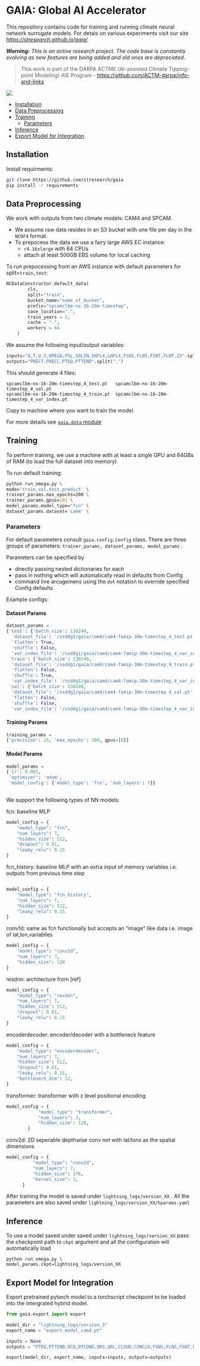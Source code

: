 # GAIA: Global AI Accelerator <!-- omit in toc --> 

This repository contains code for training and running climate neural network surrogate models. For detais on various experiments visit our site *https://stresearch.github.io/gaia/*

 ***Warning:** This is an active research project. The code base is constantly evolving as new features are being added and old ones are depreciated.*


>This work is part of the DARPA ACTME (AI-assisted Climate Tipping-point Modeling) AIE Program - https://github.com/ACTM-darpa/info-and-links

[![](docs/sections/overview/overview_screenshot.png)](https://stresearch.github.io/gaia/)

- [Installation](#installation)
- [Data Preprocessing](#data-preprocessing)
- [Training](#training)
  - [Parameters](#parameters)
- [Inference](#inference)
- [Export Model for Integration](#export-model-for-integration)

## Installation

Install requirments: 

```bash
git clone https://github.com/stresearch/gaia
pip install -r requirements
```

## Data Preprocessing

We work with outputs from two climate models: CAM4 and SPCAM. 
- We assume raw data resides in an S3 bucket with one file per day in the `NCDF4` format. 
- To prepocess the data we use a fairy large AWS EC instance:
  -  `r4.16xlarge` with 64 CPUs
  -  attach at least 500GB EBS volume for local caching

To run prepocessing from an AWS instance with default parameters for split=`train,test`:
```python
NCDataConstructor.default_data(
        cls,
        split="train",
        bucket_name="name_of_bucket",
        prefix="spcamclbm-nx-16-20m-timestep",
        save_location=".",
        train_years = 2,
        cache = ".",
        workers = 64
    )
```

We assume the following input/output variables:  

```python
inputs="Q,T,U,V,OMEGA,PSL,SOLIN,SHFLX,LHFLX,FSNS,FLNS,FSNT,FLNT,Z3".split(",")
outputs="PRECT,PRECC,PTEQ,PTTEND".split(",")
```

This should generate 4 files:
```
spcamclbm-nx-16-20m-timestep_4_test.pt   spcamclbm-nx-16-20m-timestep_4_val.pt   
spcamclbm-nx-16-20m-timestep_4_train.pt  spcamclbm-nx-16-20m-timestep_4_var_index.pt
```

Copy to machine where you want to train the model.

For more details see [`gaia.data` module](https://github.com/stresearch/gaia/blob/c0268fa86aac53b04626ba77ebba1c76293f7557/gaia/data.py#L454)

## Training

To perform training, we use a machine with at least a single GPU and 64GBs of RAM (to load the full dataset into memory)

To run default training:
```bash
python run_omega.py \
mode='train,val,test,predict' \
trainer_params.max_epochs=200 \
trainer_params.gpus=[0] \
model_params.model_type="fcn" \
dataset_params.dataset='cam4' \

```

### Parameters

For default parameters consult `gaia.config.Config` class. There are three groups of parameters: `trainer_params, dataset_params, model_params` .

Parameters can be specified by 
- directly passing nested dictionaries for each
- pass in nothing which will automatically read in defaults from Config
- command line arcugemens using the `dot` notation to override specified Config defaults

Example configs:

#### Dataset Params

```python
dataset_params = 
{'test': {'batch_size': 138240,
  'dataset_file': '/ssddg1/gaia/cam4/cam4-famip-30m-timestep_4_test.pt',
  'flatten': True,
  'shuffle': False,
  'var_index_file': '/ssddg1/gaia/cam4/cam4-famip-30m-timestep_4_var_index.pt'},
 'train': {'batch_size': 138240,
  'dataset_file': '/ssddg1/gaia/cam4/cam4-famip-30m-timestep_4_train.pt',
  'flatten': False,
  'shuffle': True,
  'var_index_file': '/ssddg1/gaia/cam4/cam4-famip-30m-timestep_4_var_index.pt'},
 'val': {'batch_size': 138240,
  'dataset_file': '/ssddg1/gaia/cam4/cam4-famip-30m-timestep_4_val.pt',
  'flatten': False,
  'shuffle': False,
  'var_index_file': '/ssddg1/gaia/cam4/cam4-famip-30m-timestep_4_var_index.pt'}}
```

#### Training Params

```python
training_params = 
{'precision': 16, 'max_epochs': 200, gpus=[0]}

```

#### Model Params

```python
model_params = 
{'lr': 0.001,
 'optimizer': 'adam',
 'model_config': {'model_type': 'fcn', 'num_layers': 7}}
 
 ```

We support the following types of NN models:

fcn: baseline MLP

```python
model_config = {
    "model_type": "fcn",
    "num_layers": 7,
    "hidden_size": 512,
    "dropout": 0.01,
    "leaky_relu": 0.15
}

```

fcn_history: baseline MLP with an extra input of memory variables i.e. outputs from previous time step

```python

model_config = {
    "model_type": "fcn_history",
    "num_layers": 7,
    "hidden_size": 512,
    "leaky_relu": 0.15
}
```

conv1d: same as fcn functionally but accepts an "image" like data i.e. image of lat,lon,variablles


```python
model_config = {
    "model_type": "conv1d",
    "num_layers": 7,
    "hidden_size": 128
}
```

resdnn: architecture from [ref]

```python
model_config = {
    "model_type": "resdnn",
    "num_layers": 7,
    "hidden_size": 512,
    "dropout": 0.01,
    "leaky_relu": 0.15
}
```

encoderdecoder: encoder/decoder with a bottleneck feature

```python
model_config = {
    "model_type": "encoderdecoder",
    "num_layers": 7,
    "hidden_size": 512,
    "dropout": 0.01,
    "leaky_relu": 0.15,
    "bottleneck_dim": 32,
}
```

transformer: transformer with z level positional encoding

```python
model_config = {
            "model_type": "transformer",
            "num_layers": 3,
            "hidden_size": 128,
        }
```


conv2d: 2D seperable depthwise conv net with lat/lons as the spatial dimensions
```python
model_config = {
          "model_type": "conv2d",
          "num_layers": 7,
          "hidden_size": 176,
          "kernel_size": 3,
      }
```

After training the model is saved under `lightning_logs/version_XX` . All the parameters are also saved under `lightning_logs/version_XX/hparams.yaml`

## Inference

To use a model saved under saved under `lightning_logs/version_XX` pass the checkpoint path to `ckpt` argument and all the configuration will automatically load

```shell
python run_omega.py \
model_params.ckpt=lightning_logs/version_XX
```

## Export Model for Integration

Export pretrained pytorch model to a torchscript checkpoint to be loaded into the intergrated hybrid model.

```python
from gaia.export import export

model_dir = "lightning_logs/version_3"
export_name = "export_model_cam4.pt"

inputs = None
outputs = "PTEQ,PTTEND,DCQ,DTCOND,QRS,QRL,CLOUD,CONCLD,FSNS,FLNS,FSNT,FLNT,FSDS,FLDS,SRFRAD,SOLL,SOLS,SOLLD,SOLSD,PSL,PRECT,PRECC,PRECL,PRECSC,PRECSL".split(",")

export(model_dir, export_name, inputs=inputs, outputs=outputs)
```
